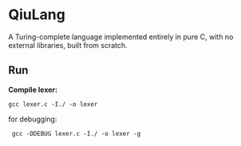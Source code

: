 # QiuLang
A Turing-complete language implemented entirely in pure C, with no external libraries, built from scratch.

## Run
**Compile lexer:**
```shell
gcc lexer.c -I./ -o lexer
```
for debugging:
```shell
 gcc -DDEBUG lexer.c -I./ -o lexer -g
```